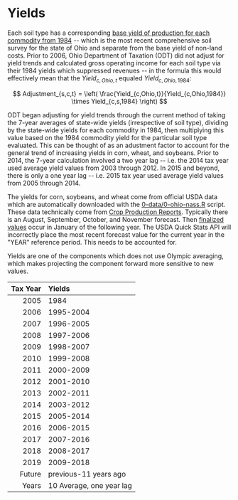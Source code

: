 # Yields

Each soil type has a corresponding [base yield of production for each commodity from 1984](0-data/soils/offline/pi_dat_orig84.csv) -- which is the most recent comprehensive soil survey for the state of Ohio and separate from the base yield of non-land costs. Prior to 2006, Ohio Department of Taxation (ODT) did not adjust for yield trends and calculated gross operating income for each soil type via their 1984 yields which suppressed revenues -- in the formula this would effectively mean that the $Yield_{c,Ohio,t}$ equaled $Yield_{c,Ohio,1984}$:

$$
Adjustment_{s,c,t} = \left( \frac{Yield_{c,Ohio,t}}{Yield_{c,Ohio,1984}} \times Yield_{c,s,1984} \right)
$$

ODT began adjusting for yield trends through the current method of taking the 7-year averages of state-wide yields (irrespective of soil type), dividing by the state-wide yields for each commodity in 1984, then multiplying this value based on the 1984 commodity yield for the particular soil type evaluated. This can be thought of as an adustment factor to account for the general trend of increasing yields in corn, wheat, and soybeans. Prior to 2014, the 7-year calculation involved a two year lag -- i.e. the 2014 tax year used average yield values from 2003 through 2012. In 2015 and beyond, there is only a one year lag -- i.e. 2015 tax year used average yield values from 2005 through 2014.

The yields for corn, soybeans, and wheat come from official USDA data which are automatically downloaded with the [0-data/0-ohio-nass.R](0-data/0-ohio-nass.R) script. These data technically come from [Crop Production Reports](https://usda.mannlib.cornell.edu/MannUsda/viewDocumentInfo.do?documentID=1046). Typically there is an August, September, October, and November forecast. Then [finalized values](https://usda.mannlib.cornell.edu/MannUsda/viewDocumentInfo.do?documentID=1047) occur in January of the following year. The USDA Quick Stats API will incorrectly place the most recent forecast value for the current year in the "YEAR" reference period. This needs to be accounted for.

Yields are one of the components which does not use Olympic averaging, which makes projecting the component forward more sensitive to new values.

| Tax Year|Yields    |
|--------:|:---------|
|     2005|1984      |
|     2006|1995-2004 |
|     2007|1996-2005 |
|     2008|1997-2006 |
|     2009|1998-2007 |
|     2010|1999-2008 |
|     2011|2000-2009 |
|     2012|2001-2010 |
|     2013|2002-2011 |
|     2014|2003-2012 |
|     2015|2005-2014 |
|     2016|2006-2015 |
|     2017|2007-2016 |
|     2018|2008-2017 |
|     2019|2009-2018 |
|   Future|previous-11 years ago |
|    Years|10 Average, one year lag |
